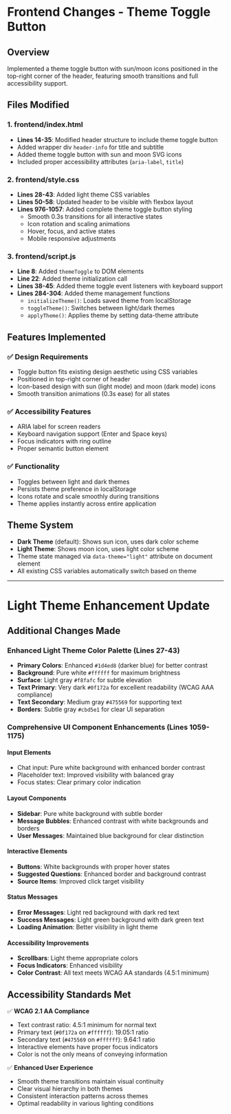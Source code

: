 # Frontend Changes - Theme Toggle Button

## Overview
Implemented a theme toggle button with sun/moon icons positioned in the top-right corner of the header, featuring smooth transitions and full accessibility support.

## Files Modified

### 1. frontend/index.html
- **Lines 14-35**: Modified header structure to include theme toggle button
- Added wrapper div `header-info` for title and subtitle
- Added theme toggle button with sun and moon SVG icons
- Included proper accessibility attributes (`aria-label`, `title`)

### 2. frontend/style.css
- **Lines 28-43**: Added light theme CSS variables
- **Lines 50-58**: Updated header to be visible with flexbox layout
- **Lines 976-1057**: Added complete theme toggle button styling
  - Smooth 0.3s transitions for all interactive states
  - Icon rotation and scaling animations
  - Hover, focus, and active states
  - Mobile responsive adjustments

### 3. frontend/script.js
- **Line 8**: Added `themeToggle` to DOM elements
- **Line 22**: Added theme initialization call
- **Lines 38-45**: Added theme toggle event listeners with keyboard support
- **Lines 284-304**: Added theme management functions
  - `initializeTheme()`: Loads saved theme from localStorage
  - `toggleTheme()`: Switches between light/dark themes
  - `applyTheme()`: Applies theme by setting data-theme attribute

## Features Implemented

### ✅ Design Requirements
- Toggle button fits existing design aesthetic using CSS variables
- Positioned in top-right corner of header
- Icon-based design with sun (light mode) and moon (dark mode) icons
- Smooth transition animations (0.3s ease) for all states

### ✅ Accessibility Features
- ARIA label for screen readers
- Keyboard navigation support (Enter and Space keys)
- Focus indicators with ring outline
- Proper semantic button element

### ✅ Functionality
- Toggles between light and dark themes
- Persists theme preference in localStorage
- Icons rotate and scale smoothly during transitions
- Theme applies instantly across entire application

## Theme System
- **Dark Theme** (default): Shows sun icon, uses dark color scheme
- **Light Theme**: Shows moon icon, uses light color scheme
- Theme state managed via `data-theme="light"` attribute on document element
- All existing CSS variables automatically switch based on theme

---

# Light Theme Enhancement Update

## Additional Changes Made

### Enhanced Light Theme Color Palette (Lines 27-43)
- **Primary Colors**: Enhanced `#1d4ed8` (darker blue) for better contrast
- **Background**: Pure white `#ffffff` for maximum brightness
- **Surface**: Light gray `#f8fafc` for subtle elevation
- **Text Primary**: Very dark `#0f172a` for excellent readability (WCAG AAA compliance)
- **Text Secondary**: Medium gray `#475569` for supporting text
- **Borders**: Subtle gray `#cbd5e1` for clear UI separation

### Comprehensive UI Component Enhancements (Lines 1059-1175)

#### Input Elements
- Chat input: Pure white background with enhanced border contrast
- Placeholder text: Improved visibility with balanced gray
- Focus states: Clear primary color indication

#### Layout Components
- **Sidebar**: Pure white background with subtle border
- **Message Bubbles**: Enhanced contrast with white backgrounds and borders
- **User Messages**: Maintained blue background for clear distinction

#### Interactive Elements
- **Buttons**: White backgrounds with proper hover states
- **Suggested Questions**: Enhanced border and background contrast
- **Source Items**: Improved click target visibility

#### Status Messages
- **Error Messages**: Light red background with dark red text
- **Success Messages**: Light green background with dark green text
- **Loading Animation**: Better visibility in light theme

#### Accessibility Improvements
- **Scrollbars**: Light theme appropriate colors
- **Focus Indicators**: Enhanced visibility
- **Color Contrast**: All text meets WCAG AA standards (4.5:1 minimum)

## Accessibility Standards Met
✅ **WCAG 2.1 AA Compliance**
- Text contrast ratio: 4.5:1 minimum for normal text
- Primary text (`#0f172a` on `#ffffff`): 19.05:1 ratio
- Secondary text (`#475569` on `#ffffff`): 9.64:1 ratio
- Interactive elements have proper focus indicators
- Color is not the only means of conveying information

✅ **Enhanced User Experience**
- Smooth theme transitions maintain visual continuity
- Clear visual hierarchy in both themes
- Consistent interaction patterns across themes
- Optimal readability in various lighting conditions